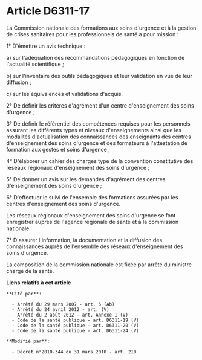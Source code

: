 # Article D6311-17

La Commission nationale des formations aux soins d'urgence et à la gestion de crises sanitaires pour les professionnels de
santé a pour mission :

1° D'émettre un avis technique :

a) sur l'adéquation des recommandations pédagogiques en fonction de l'actualité scientifique ;

b) sur l'inventaire des outils pédagogiques et leur validation en vue de leur diffusion ;

c) sur les équivalences et validations d'acquis.

2° De définir les critères d'agrément d'un centre d'enseignement des soins d'urgence ;

3° De définir le référentiel des compétences requises pour les personnels assurant les différents types et niveaux
d'enseignements ainsi que les modalités d'actualisation des connaissances des enseignants des centres d'enseignement des
soins d'urgence et des formateurs à l'attestation de formation aux gestes et soins d'urgence ;

4° D'élaborer un cahier des charges type de la convention constitutive des réseaux régionaux d'enseignement des soins
d'urgence ;

5° De donner un avis sur les demandes d'agrément des centres d'enseignement des soins d'urgence ;

6° D'effectuer le suivi de l'ensemble des formations assurées par les centres d'enseignement des soins d'urgence.

Les réseaux régionaux d'enseignement des soins d'urgence se font enregistrer auprès de l'agence régionale de santé et à la
commission nationale.

7° D'assurer l'information, la documentation et la diffusion des connaissances auprès de l'ensemble des réseaux
d'enseignement des soins d'urgence.

La composition de la commission nationale est fixée par arrêté du ministre chargé de la santé.

**Liens relatifs à cet article**

	**Cité par**:

	  - Arrêté du 29 mars 2007 - art. 5 (Ab)
	  - Arrêté du 24 avril 2012 - art. (V)
	  - Arrêté du 2 août 2012 - art. Annexe I (V)
	  - Code de la santé publique - art. D6311-19 (V)
	  - Code de la santé publique - art. D6311-20 (V)
	  - Code de la santé publique - art. D6311-24 (V)

	**Modifié par**:

	  - Décret n°2010-344 du 31 mars 2010 - art. 210
